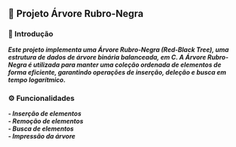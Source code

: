 ## 🌳 Projeto Árvore Rubro-Negra

### 📖 Introdução
***Este projeto implementa uma Árvore Rubro-Negra (Red-Black Tree), uma estrutura de dados de árvore binária balanceada, em C. A Árvore Rubro-Negra é utilizada para manter uma coleção ordenada de elementos de forma eficiente, garantindo operações de inserção, deleção e busca em tempo logarítmico.***

### ⚙️ Funcionalidades  
***- Inserção de elementos***  
***- Remoção de elementos***  
***- Busca de elementos***    
***- Impressão da árvore***  
